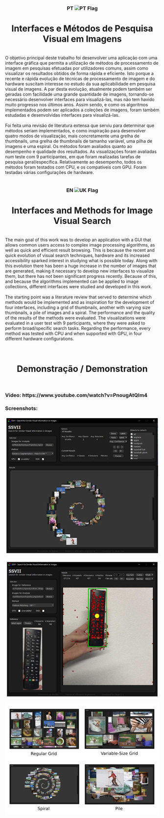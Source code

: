 <h3 align="center"> PT  <img src="https://upload.wikimedia.org/wikipedia/commons/thumb/5/5c/Flag_of_Portugal.svg/2560px-Flag_of_Portugal.svg.png" alt="PT Flag" width="22"/>
</h3>
  
<h1 align="center"> Interfaces e Métodos de Pesquisa Visual em Imagens </h1>
<br>
O objetivo principal deste trabalho foi desenvolver uma aplicação com uma interface 
gráfica que permita a utilização de métodos de processamento de imagem em pesquisas 
efetuadas por utilizadores comuns, assim como visualizar os resultados obtidos de forma 
rápida e eficiente. Isto porque a recente e rápida evolução de técnicas de processamento de 
imagem e do hardware suscitam interesse no estudo da sua aplicabilidade em pesquisa visual 
de imagens. A par desta evolução, atualmente podem também ser geradas com facilidade 
uma grande quantidade de imagens, tornando-se necessário desenvolver interfaces para 
visualizá-las, mas não tem havido muito progresso nos últimos anos. Assim sendo, e como os 
algoritmos implementados podem ser aplicados a coleções de imagens, foram também 
estudadas e desenvolvidas interfaces para visualizá-las.
<br><br>
Foi feita uma revisão de literatura extensa que serviu para determinar que métodos
seriam implementados, e como inspiração para desenvolver quatro modos de visualização, 
mais concretamente uma grelha de thumbnails, uma grelha de thumbnails de tamanho 
variável, uma pilha de imagens e uma espiral.
Os métodos foram avaliados quanto ao desempenho e qualidade dos resultados. As 
visualizações foram avaliadas num teste com 9 participantes, em que foram realizadas tarefas 
de pesquisa geral/específica. Relativamente ao desempenho, todos os métodos foram 
testados com CPU, e os compatíveis com GPU. Foram testadas várias configurações de 
hardware.
<br><br>

<h3 align="center"> EN  <img src="https://upload.wikimedia.org/wikipedia/commons/thumb/2/2c/Flag_of_the_United_Kingdom_%282-3%29.svg/1200px-Flag_of_the_United_Kingdom_%282-3%29.svg.png" alt="UK Flag" width="22"/>
</h3>

<h1 align="center"> Interfaces and Methods for Image Visual Search</h1>
<br>
The main goal of this work was to develop an application with a GUI that allows common 
users access to complex image processing algorithms, as well as quick and efficient result 
browsing. This is because the recent and quick evolution of visual search techniques, 
hardware and its increased accessibility sparked interest in studying what is possible today.
Along with this evolution there has been a huge increase in the number of images that are 
generated, making it necessary to develop new interfaces to visualize them, but there has not 
been significant progress recently. Because of this, and because the algorithms implemented 
can be applied to image collections, different interfaces were studied and developed in this 
work.
<br><br>
The starting point was a literature review that served to determine which methods would 
be implemented and as inspiration for the development of four interfaces, including a grid of 
thumbnails, another with varying size thumbnails, a pile of images and a spiral.
The performance and the quality of the results of the methods were evaluated. The 
visualizations were evaluated in a user test with 9 participants, where they were asked to 
perform broad/specific search tasks. Regarding the performance, every method was tested 
with CPU and when supported with GPU, in four different hardware configurations.
<br><br><br>

<h1 align="center"> Demonstração / Demonstration </h1>
<br>
<h3 align="left"> Video: https://www.youtube.com/watch?v=PnougAtQIm4</h3>
<h3 align="left"> Screenshots:</h3>

![Object Detection GUI](https://github.com/dcx2202/Masters-Thesis/blob/main/readme_imgs/interface_object_detection.png)

![Feature Matching GUI](https://github.com/dcx2202/Masters-Thesis/blob/main/readme_imgs/interface_feature_matching.png)

![Image Visualization Interfaces](https://github.com/dcx2202/Masters-Thesis/blob/main/readme_imgs/interfaces.png)
